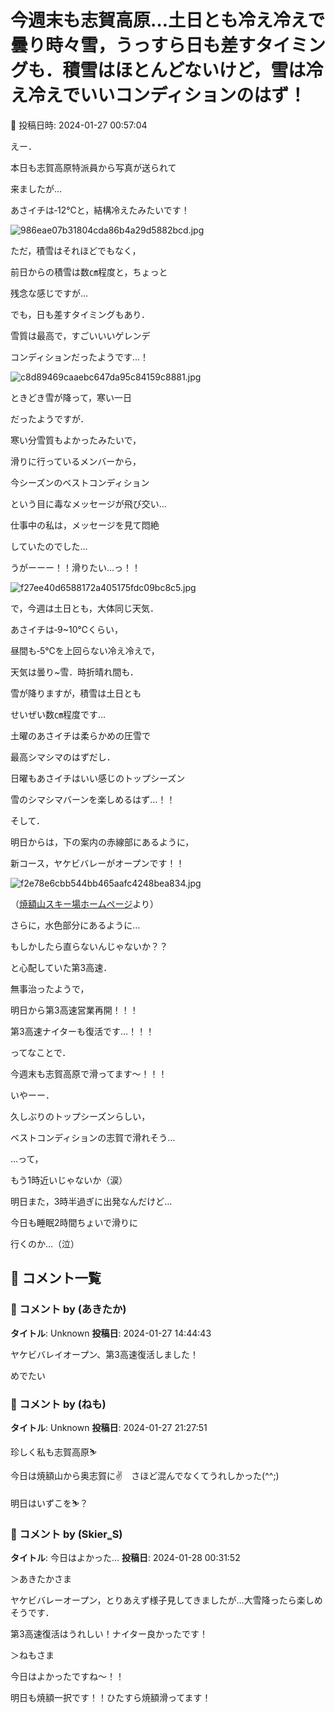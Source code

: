 # 今週末も志賀高原…土日とも冷え冷えで曇り時々雪，うっすら日も差すタイミングも．積雪はほとんどないけど，雪は冷え冷えでいいコンディションのはず！

📅 投稿日時: 2024-01-27 00:57:04

えー．


本日も志賀高原特派員から写真が送られて


来ましたが…





あさイチは‐12℃と，結構冷えたみたいです！




![986eae07b31804cda86b4a29d5882bcd.jpg](images/986eae07b31804cda86b4a29d5882bcd.jpg)







ただ，積雪はそれほどでもなく，


前日からの積雪は数㎝程度と，ちょっと


残念な感じですが…


でも，日も差すタイミングもあり．


雪質は最高で，すごいいいゲレンデ


コンディションだったようです…！




![c8d89469caaebc647da95c84159c8881.jpg](images/c8d89469caaebc647da95c84159c8881.jpg)







ときどき雪が降って，寒い一日


だったようですが．


寒い分雪質もよかったみたいで，


滑りに行っているメンバーから，


今シーズンのベストコンディション


という目に毒なメッセージが飛び交い…


仕事中の私は，メッセージを見て悶絶


していたのでした…


うがーーー！！滑りたい…っ！！




![f27ee40d6588172a405175fdc09bc8c5.jpg](images/f27ee40d6588172a405175fdc09bc8c5.jpg)







で，今週は土日とも，大体同じ天気．


あさイチは‐9~10℃くらい，


昼間も‐5℃を上回らない冷え冷えで，


天気は曇り~雪．時折晴れ間も．


雪が降りますが，積雪は土日とも


せいぜい数㎝程度です…





土曜のあさイチは柔らかめの圧雪で


最高シマシマのはずだし．


日曜もあさイチはいい感じのトップシーズン


雪のシマシマバーンを楽しめるはず…！！





そして．


明日からは，下の案内の赤線部にあるように，


新コース，ヤケビバレーがオープンです！！







![f2e78e6cbb544bb465aafc4248bea834.jpg](images/f2e78e6cbb544bb465aafc4248bea834.jpg)




（[焼額山スキー場ホームページ](https://www.princehotels.co.jp/ski/shiga/winter/)より）





さらに，水色部分にあるように…


もしかしたら直らないんじゃないか？？


と心配していた第3高速．


無事治ったようで，


明日から第3高速営業再開！！！


第3高速ナイターも復活です…！！！





ってなことで．


今週末も志賀高原で滑ってます～！！！





いやーー．


久しぶりのトップシーズンらしい，


ベストコンディションの志賀で滑れそう…





…って，


もう1時近いじゃないか（涙）


明日また，3時半過ぎに出発なんだけど…


今日も睡眠2時間ちょいで滑りに


行くのか…（泣）

## 💬 コメント一覧

### 💬 コメント by (あきたか)
**タイトル**: Unknown
**投稿日**: 2024-01-27 14:44:43

ヤケビバレイオープン、第3高速復活しました！

めでたい

### 💬 コメント by (ねも)
**タイトル**: Unknown
**投稿日**: 2024-01-27 21:27:51

珍しく私も志賀高原⛷️

今日は焼額山から奥志賀に✌️　さほど混んでなくてうれしかった(^^;)

明日はいずこを⛷️？

### 💬 コメント by (Skier‗S)
**タイトル**: 今日はよかった…
**投稿日**: 2024-01-28 00:31:52

＞あきたかさま

ヤケビバレーオープン，とりあえず様子見してきましたが…大雪降ったら楽しめそうです．

第3高速復活はうれしい！ナイター良かったです！



＞ねもさま

今日はよかったですね～！！

明日も焼額一択です！！ひたすら焼額滑ってます！

